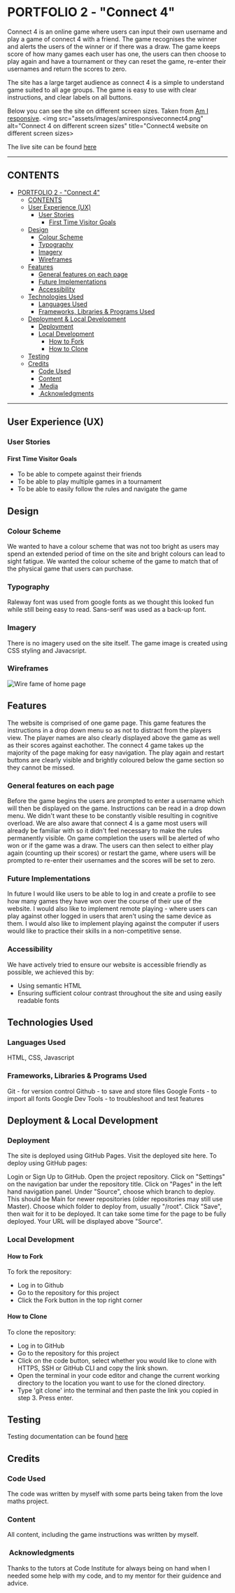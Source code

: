 # PORTFOLIO 2 - "Connect 4"

Connect 4 is an online game where users can input their own username and play a game of connect 4 with a friend. The game recognises the winner and alerts the users of the winner or if there was a draw. The game keeps score of how many games each user has one, the users can then choose to play again and have a tournament or they can reset the game, re-enter their usernames and return the scores to zero.

The site has a large target audience as connect 4 is a simple to understand game suited to all age groups. The game is easy to use with clear instructions, and clear labels on all buttons.

Below you can see the site on different screen sizes. Taken from [Am I responsive](https://amiresponsive.co.uk/).
<img src="assets/images/amiresponsiveconnect4.png" alt="Connect 4 on different screen sizes" title="Connect4 website on different screen sizes>

The live site can be found [here](https://8000-sacarr98-project2-gmjtabf2494.ws-eu110.gitpod.io/)


---

## CONTENTS

- [PORTFOLIO 2 - "Connect 4"](#portfolio-2---connect-4)
  - [CONTENTS](#contents)
  - [User Experience (UX)](#user-experience-ux)
    - [User Stories](#user-stories)
      - [First Time Visitor Goals](#first-time-visitor-goals)
  - [Design](#design)
    - [Colour Scheme](#colour-scheme)
    - [Typography](#typography)
    - [Imagery](#imagery)
    - [Wireframes](#wireframes)
  - [Features](#features)
    - [General features on each page](#general-features-on-each-page)
    - [Future Implementations](#future-implementations)
    - [Accessibility](#accessibility)
  - [Technologies Used](#technologies-used)
    - [Languages Used](#languages-used)
    - [Frameworks, Libraries \& Programs Used](#frameworks-libraries--programs-used)
  - [Deployment \& Local Development](#deployment--local-development)
    - [Deployment](#deployment)
    - [Local Development](#local-development)
      - [How to Fork](#how-to-fork)
      - [How to Clone](#how-to-clone)
  - [Testing](#testing)
  - [Credits](#credits)
    - [Code Used](#code-used)
    - [Content](#content)
    - [ Media](#media)
    - [ Acknowledgments](#acknowledgments)

---

## User Experience (UX)

### User Stories

#### First Time Visitor Goals

- To be able to compete against their friends
- To be able to play multiple games in a tournament
- To be able to easily follow the rules and navigate the game

## Design

### Colour Scheme

We wanted to have a colour scheme that was not too bright as users may spend an extended period of time on the site and bright colours can lead to sight fatigue. We wanted the colour scheme of the game to match that of the physical game that users can purchase.

### Typography

Raleway font was used from google fonts as we thought this looked fun while still being easy to read. Sans-serif was used as a back-up font.

### Imagery

There is no imagery used on the site itself. The game image is created using CSS styling and Javacsript.

### Wireframes

<img src="assets/readme_images/home_page_wireframe.png" alt="Wire fame of home page" title="Home page">

## Features

The website is comprised of one game page. This game features the instructions in a drop down menu so as not to distract from the players view. The player names are also clearly displayed above the game as well as their scores against eachother. The connect 4 game takes up the majority of the page making for easy navigation. The play again and restart buttons are clearly visible and brightly coloured below the game section so they cannot be missed.

### General features on each page
Before the game begins the users are prompted to enter a username which will then be displayed on the game. Instructions can be read in a drop down menu. We didn't want these to be constantly visible resulting in cognitive overload. We are also aware that connect 4 is a game most users will already be familiar with so it didn't feel necessary to make the rules permanently visible. On game completion the users will be alerted of who won or if the game was a draw. The users can then select to either play again (counting up their scores) or restart the game, where users will be prompted to re-enter their usernames and the scores will be set to zero.

### Future Implementations

In future I would like users to be able to log in and create a profile to see how many games they have won over the course of their use of the website. I would also like to implement remote playing - where users can play against other logged in users that aren't using the same device as them. I would also like to implement playing against the computer if users would like to practice their skills in a non-competitive sense.

### Accessibility

We have actively tried to ensure our website is accessible friendly as possible, we achieved this by:
- Using semantic HTML
- Ensuring sufficient colour contrast throughout the site and using easily readable fonts

## Technologies Used

### Languages Used

HTML, CSS, Javascript

### Frameworks, Libraries & Programs Used

Git - for version control
Github - to save and store files 
Google Fonts - to import all fonts
Google Dev Tools - to troubleshoot and test features

## Deployment & Local Development

### Deployment

The site is deployed using GitHub Pages. Visit the deployed site here. To deploy using GitHub pages:

Login or Sign Up to GitHub.
Open the project repository.
Click on "Settings" on the navigation bar under the repository title.
Click on "Pages" in the left hand navigation panel.
Under "Source", choose which branch to deploy. This should be Main for newer repositories (older repositories may still use Master).
Choose which folder to deploy from, usually "/root".
Click "Save", then wait for it to be deployed. It can take some time for the page to be fully deployed.
Your URL will be displayed above "Source".

### Local Development

#### How to Fork

To fork the repository:
- Log in to Github
- Go to the repository for this project 
- Click the Fork button in the top right corner

#### How to Clone

To clone the repository:
- Log in to GitHub
- Go to the repository for this project
- Click on the code button, select whether you would like to clone with HTTPS, SSH or GitHub CLI and copy the link shown.
- Open the terminal in your code editor and change the current working directory to the location you want to use for the cloned directory.
- Type 'git clone' into the terminal and then paste the link you copied in step 3. Press enter.

## Testing

Testing documentation can be found [here](TESTING.md)

## Credits

### Code Used

The code was written by myself with some parts being taken from the love maths project.
### Content

All content, including the game instructions was written by myself.
  
###  Acknowledgments

Thanks to the tutors at Code Institute for always being on hand when I needed some help with my code, and to my mentor for their guidence and advice.